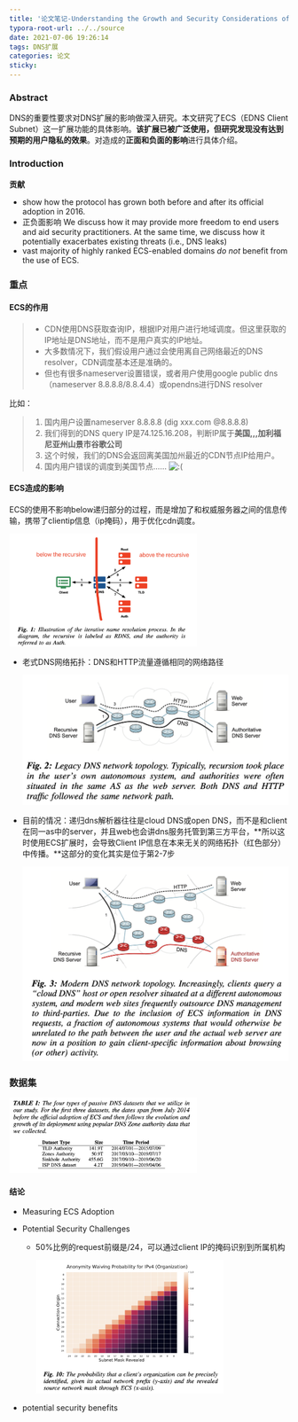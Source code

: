 ```yaml
---
title: '论文笔记-Understanding the Growth and Security Considerations of ECS'
typora-root-url: ../../source
date: 2021-07-06 19:26:14
tags: DNS扩展
categories: 论文
sticky:
---
```




### Abstract

DNS的重要性要求对DNS扩展的影响做深入研究。本文研究了ECS（EDNS Client Subnet）这一扩展功能的具体影响。**该扩展已被广泛使用，但研究发现没有达到预期的用户隐私的效果**。对造成的**正面和负面的影响**进行具体介绍。

### Introduction

**贡献**

- show how the protocol has grown both before and after its official adoption in 2016. 
- 正负面影响 We discuss how it may provide more freedom to end users and aid security practitioners. At the same time, we discuss how it potentially exacerbates existing threats (i.e., DNS leaks)
- vast majority of highly ranked ECS-enabled domains *do not* benefit from the use of ECS.

### 重点

#### ECS的作用

> - CDN使用DNS获取查询IP，根据IP对用户进行地域调度。但这里获取的IP地址是DNS地址，而不是用户真实的IP地址。
> - 大多数情况下，我们假设用户通过会使用离自己网络最近的DNS resolver，CDN调度基本还是准确的。
> - 但也有很多nameserver设置错误，或者用户使用google public dns（nameserver 8.8.8.8/8.8.4.4）或opendns进行DNS resolver

比如：

> 1. 国内用户设置nameserver 8.8.8.8 (dig xxx.com @8.8.8.8)
> 2. 我们得到的DNS query IP是74.125.16.208，判断IP属于**美国,,,加利福尼亚州山景市谷歌公司**
> 3. 这个时候，我们的DNS会返回离美国加州最近的CDN节点IP给用户。
> 4. 国内用户错误的调度到美国节点…… ![:(](file:///Users/joy/MYBLOG/yinjiangyi.github.io/hexo/source/images/论文笔记-Understanding-the-Growth-and-Security-Considerations-of-ECS/aHR0cDovL25vb3BzLm1lL3dwLWluY2x1ZGVzL2ltYWdlcy9zbWlsaWVzL2ljb25fc2FkLmdpZg.gif?lastModify=1625624194?lastModify=1625625465)

#### ECS造成的影响

ECS的使用不影响below递归部分的过程，而是增加了和权威服务器之间的信息传输，携带了clientip信息（ip掩码），用于优化cdn调度。

<img src="/images/%E8%AE%BA%E6%96%87%E7%AC%94%E8%AE%B0-Understanding-the-Growth-and-Security-Considerations-of-ECS/image-20210707104315072.png" alt="image-20210707104315072" style="zoom:33%;" />

- 老式DNS网络拓扑：DNS和HTTP流量遵循相同的网络路径

  <img src="/images/%E8%AE%BA%E6%96%87%E7%AC%94%E8%AE%B0-Understanding-the-Growth-and-Security-Considerations-of-ECS/image-20210707104900225.png" alt="image-20210707104900225" style="zoom:50%;" />

- 目前的情况：递归dns解析器往往是cloud DNS或open DNS，而不是和client在同一as中的server，并且web也会讲dns服务托管到第三方平台，**所以这时使用ECS扩展时，会导致Client IP信息在本来无关的网络拓扑（红色部分）中传播。**这部分的变化其实是位于第2-7步

  <img src="/images/%E8%AE%BA%E6%96%87%E7%AC%94%E8%AE%B0-Understanding-the-Growth-and-Security-Considerations-of-ECS/image-20210707105317279.png" alt="image-20210707105317279" style="zoom:50%;" />

### 数据集

<img src="/images/%E8%AE%BA%E6%96%87%E7%AC%94%E8%AE%B0-Understanding-the-Growth-and-Security-Considerations-of-ECS/image-20210707112757294.png" alt="image-20210707112757294" style="zoom:33%;" />

#### 结论

- Measuring ECS Adoption

- Potential Security Challenges

  - 50%比例的request前缀是/24，可以通过client IP的掩码识别到所属机构

    <img src="/images/%E8%AE%BA%E6%96%87%E7%AC%94%E8%AE%B0-Understanding-the-Growth-and-Security-Considerations-of-ECS/image-20210707140727936.png" alt="image-20210707140727936" style="zoom:33%;" />

- potential security benefits

